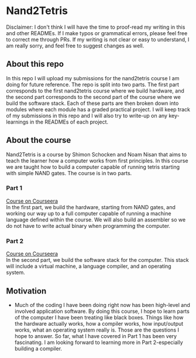 # Nand2Tetris

Disclaimer: I don't think I will have the time to proof-read my writing in this and other READMEs. If I make typos or grammatical errors, please feel free to correct me through PRs. If my writing is not clear or easy to understand, I am really sorry, and feel free to suggest changes as well.

## About this repo

In this repo I will upload my submissions for the nand2tetris course I am doing for future reference. The repo is split into two parts. The first part corresponds to the first nand2tetris course where we build hardware, and the second part corresponds to the second part of the course where we build the software stack. Each of these parts are then broken down into modules where each module has a graded practical project. I will keep track of my submissions in this repo and I will also try to write-up on any key-learnings in the READMEs of each project.

## About the course

Nand2Tetris is a course by Shimon Schocken and Noam Nisan that aims to teach the learner how a computer works from first principles. In this course we are taught how to build a computer capable of running tetris starting with simple NAND gates. The course is in two parts.

### Part 1

[Course on Courseera](https://www.coursera.org/programs/bel-students-learning-program-wopnh/learn/build-a-computer)  
In the first part, we build the hardware, starting from NAND gates, and working our way up to a full computer capable of running a machine language defined within the course. We will also build an assembler so we do not have to write actual binary when programming the computer.

### Part 2

[Course on Courseera](https://www.coursera.org/programs/bel-students-learning-program-wopnh/learn/nand2tetris2)  
In the second part, we build the software stack for the computer. This stack will include a virtual machine, a language compiler, and an operating system.

## Motivation

- Much of the coding I have been doing right now has been high-level and involved application software. By doing this course, I hope to learn parts of the computer I have been treating like black boxes. Things like how the hardware actually works, how a compiler works, how input/output works, what an operating system really is. Those are the questions I hope to answer. So far, what I have covered in Part 1 has been very fascinating. I am looking forward to learning more in Part 2-especially building a compiler.
